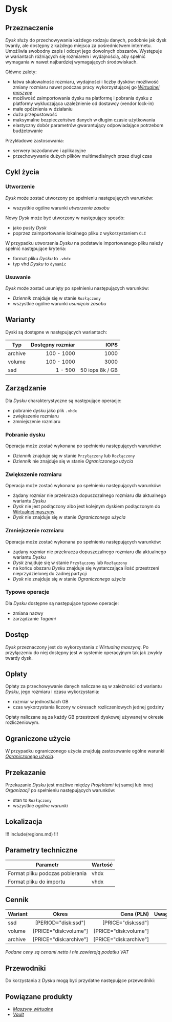 # Dysk

## Przeznaczenie

*Dysk* służy do przechowywania każdego rodzaju danych, podobnie jak dysk twardy, ale dostępny z każdego miejsca za pośrednictwem internetu. Umożliwia swobodny zapis i odczyt jego dowolnych obszarów. Występuje w wariantach różniących się rozmiarem i wydajnością, aby spełnić wymagania w nawet najbardziej wymagających środowiskach.

Główne zalety:

 * łatwa skalowalność rozmiaru, wydajności i liczby dysków: możliwość zmiany rozmiaru nawet podczas pracy wykorzystującej go *[Wirtualnej maszyny](/resource/compute/virtual-machine.md)*
 * możliwość zaimportowania dysku na platformę i pobrania dysku z platformy wykluczająca uzależnienie od dostawcy (vendor lock-in)
 * małe opóźnienia w działaniu
 * duża przepustowość
 * maksymalne bezpieczeństwo danych w długim czasie użytkowania
 * elastyczny dobór parametrów gwarantujący odpowiadające potrzebom budżetowanie

Przykładowe zastosowania:

 * serwery bazodanowe i aplikacyjne
 * przechowywanie dużych plików multimedialnych przez długi czas

<!--
*Dysk* służy do przechowywania każdego rodzaju danych, podobnie jak dysk twardy, ale dostępny z każdego miejsca za pośrednictwem internetu. Umożliwia swobodny zapis i odczyt jego dowolnych obszarów. Występuje w wariantach różniących się rozmiarem i wydajnością, aby spełnić wymagania w nawet najbardziej wymagających środowiskach.

Cechuje się łatwą skalowalnością rozmiaru i wydajności, równie łatwo można dostosować liczbę używanych dysków. Elastyczny dobór parametrów gwarantuje odpowiadające potrzebom budżetowanie. HyperOne zapewnia możliwość zaimportowania dysku na platformę i pobrania dysku z platformy, co wyklucza praktyki uzależnienia od dostawcy (vendor lock-in).

Oferowane dyski charakteryzują się małymi opóźnieniami w działaniu i dużą przepustowością. Zapewniają maksymalne bezpieczeństwo danych w długim czasie użytkowania. Znajdują zastosowanie w serwerach bazodanowych i aplikacyjnych oraz służą do długoterminowego przechowywania dużych plików multimedialnych.
-->

## Cykl życia

### Utworzenie

*Dysk* może zostać utworzony po spełnieniu następujących warunków:

 * wszystkie ogólne warunki *utworzenia zasobu*

Nowy *Dysk* może być utworzony w następujący sposób:

 * jako pusty *Dysk*
 * poprzez zaimportowanie lokalnego pliku z wykorzystaniem `CLI`

W przypadku utworzenia *Dysku* na podstawie importowanego pliku należy spełnić następujące kryteria:

 * format pliku *Dysku* to `.vhdx`
 * typ vhd *Dysku* to `dynamic`

### Usuwanie

*Dysk* może zostać usunięty po spełnieniu następujących warunków:

 * *Dziennik* znajduje się w stanie ```Rozłączony```
 * wszystkie ogólne warunki *usunięcia zasobu*

## Warianty

Dyski są dostępne w następujących wariantach:

Typ     | Dostępny rozmiar | IOPS
------- | ---------------: | ----:
archive |       100 - 1000 | 1000
volume  |       100 - 1000 | 3000
ssd     |          1 - 500 | 50 iops 8k / GB

## Zarządzanie

Dla *Dysku* charakterystyczne są następujące operacje:

 * pobranie dysku jako plik `.vhdx`
 * zwiększenie rozmiaru
 * zmniejszenie rozmiaru

### Pobranie dysku

Operacja może zostać wykonana po spełnieniu następujących warunków:

 * *Dziennik* znajduje się w stanie ```Przyłączony``` lub ```Rozłączony```
 * *Dziennik* nie znajduje się w stanie *Ograniczonego użycia*

### Zwiększenie rozmiaru

Operacja może zostać wykonana po spełnieniu następujących warunków:

 * żądany rozmiar nie przekracza dopuszczalnego rozmiaru dla aktualnego wariantu *Dysku*
 * *Dysk* nie jest podłączony albo jest kolejnym dyskiem podłączonym do [Wirtualnej maszyny](/resource/compute/virtual-machine.md).
 * *Dysk* nie znajduje się w stanie *Ograniczonego użycia*

### Zmniejszenie rozmiaru

Operacja może zostać wykonana po spełnieniu następujących warunków:

 * żądany rozmiar nie przekracza dopuszczalnego rozmiaru dla aktualnego wariantu *Dysku*
 * *Dysk* znajduje się w stanie ```Przyłączony``` lub ```Rozłączony```
 * na końcu obszaru *Dysku* znajduje się wystarczająca ilość przestrzeni nieprzydzielonej do żadnej partycji
 * *Dysk* nie znajduje się w stanie *Ograniczonego użycia*

### Typowe operacje

Dla *Dysku* dostępne są następujące typowe operacje:

 * zmiana nazwy
 * zarządzanie *Tagami*

## Dostęp

*Dysk* przeznaczony jest do wykorzystania z *Wirtualną maszyną*. Po przyłączeniu do niej dostępny jest w systemie operacyjnym tak jak zwykły twardy dysk.

## Opłaty

Opłaty za przechowywanie danych naliczane są w zależności od wariantu *Dysku*, jego rozmiaru i czasu wykorzystania:

 * rozmiar w jednostkach GB
 * czas wykorzystania liczony w okresach rozliczeniowych jednej godziny

Opłaty naliczane są za każdy GB przestrzeni dyskowej używanej w okresie rozliczeniowym.

## Ograniczone użycie

W przypadku ograniczonego użycia znajdują zastosowanie ogólne warunki *[Ograniczonego użycia](/platform/resource.md#ograniczone-uzycie)*.

## Przekazanie

Przekazanie *Dysku* jest możliwe między *Projektami* tej samej lub innej *Organizacji* po spełnieniu następujących warunków:

 * stan to ```Rozłączony```
 * wszystkie *ogólne warunki*

## Lokalizacja

!!! include(regions.md) !!!

## Parametry techniczne

Parametr                        | Wartość
------------------------------- | -------
Format pliku podczas pobierania | vhdx
Format pliku do importu         | vhdx

## Cennik

Wariant   | Okres                  | Cena (PLN)             | Uwagi
--------- | :--------------------: | ---------------------: | :----:
ssd       | [PERIOD="disk:ssd"]    | [PRICE="disk:ssd"]     |
volume    | [PRICE="disk:volume"]  | [PRICE="disk:volume"]  |
archive   | [PRICE="disk:archive"] | [PRICE="disk:archive"] |

*Podane ceny są cenami netto i nie zawierają podatku VAT*

## Przewodniki

Do korzystania z *Dysku* mogą być przydatne następujące przewodniki:

<PageList path_re="guide/storage/disk/"/>

## Powiązane produkty

 * *[Maszyny wirtualne](/resource/compute/virtual-machine.md)*
 * *[Vault](/resource/storage/vault.md)*

